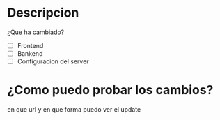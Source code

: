 # Descripcion
¿Que ha cambiado?

- [ ] Frontend
- [ ] Bankend
- [ ] Configuracion del server

# ¿Como puedo probar los cambios?
en que url y en que forma puedo ver el update
